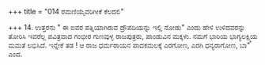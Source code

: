 +++
title = "014 ರಮಣಿಯೈವರಿಗೀಕೆ ಕೆಲದಲಿ"

+++
14. ಉತ್ತರನು  " ಈ ಐವರ ಪತ್ನಿಯಾಗಿರುವ ದ್ರೌಪದಿಯನ್ನು ಇಲ್ಲಿ ನೋಡು" ಎಂದು ಹೇಳಿ ಉಳಿದವರನ್ನು ತೋರಿಸಿ ಇವರೆಲ್ಲ ಪವಿತ್ರವಾದ  ಗಂಭೀರ ಗುಣವುಳ್ಳ ರಾಜಪುತ್ರರು, ಪಾಂಡುವಿನ ಮಕ್ಕಳು.  ನಮಗೆ ಭಾರಿಯ ಭಾಗ್ಯಲಕ್ಷ್ಮಿಯ ಮಮತೆ ಲಭಿಸಿದೆ. ಇನ್ನೇಕೆ ತಡ ! ಆ ರಾಜ ಧರ್ಮರಾಯನ ಪಾದಕಮಲಕ್ಕೆ ಎರಗೋಣ, ಎರಗಿ ಧನ್ಯರಾಗೋಣ, ಬಾ" ಎಂದ.